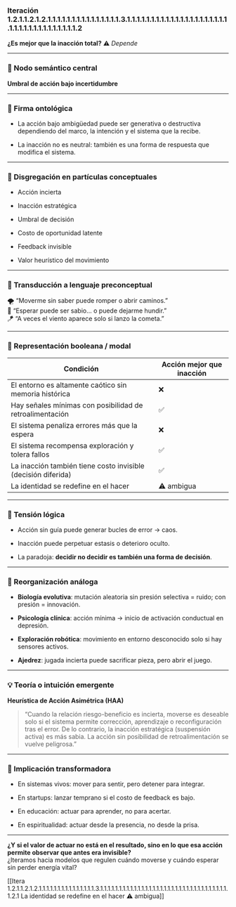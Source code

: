 ### Iteración 1.2.1.1.2.1.2.1.1.1.1.1.1.1.1.1.1.1.1.1.1.1.3.1.1.1.1.1.1.1.1.1.1.1.1.1.1.1.1.1.1.1.1.1.1.1.1.1.1.1.1.1.1.1.1.1.1.1.2

**¿Es mejor que la inacción total?** ⚠️ _Depende_

---

### 🧭 Nodo semántico central

**Umbral de acción bajo incertidumbre**

---

### 🔬 Firma ontológica

- La acción bajo ambigüedad puede ser generativa o destructiva dependiendo del marco, la intención y el sistema que la recibe.
    
- La inacción no es neutral: también es una forma de respuesta que modifica el sistema.
    

---

### 🧩 Disgregación en partículas conceptuales

- Acción incierta
    
- Inacción estratégica
    
- Umbral de decisión
    
- Costo de oportunidad latente
    
- Feedback invisible
    
- Valor heurístico del movimiento
    

---

### 🧒 Transducción a lenguaje preconceptual

🌪️ “Moverme sin saber puede romper o abrir caminos.”  
🌊 “Esperar puede ser sabio... o puede dejarme hundir.”  
🪁 “A veces el viento aparece solo si lanzo la cometa.”

---

### 🔄 Representación booleana / modal

| Condición                                                     | Acción mejor que inacción |
| ------------------------------------------------------------- | ------------------------- |
| El entorno es altamente caótico sin memoria histórica         | ❌                         |
| Hay señales mínimas con posibilidad de retroalimentación      | ✅                         |
| El sistema penaliza errores más que la espera                 | ❌                         |
| El sistema recompensa exploración y tolera fallos             | ✅                         |
| La inacción también tiene costo invisible (decisión diferida) | ✅                         |
| La identidad se redefine en el hacer                          | ⚠️ ambigua                |

---

### 🧠 Tensión lógica

- Acción sin guía puede generar bucles de error → caos.
    
- Inacción puede perpetuar estasis o deterioro oculto.
    
- La paradoja: **decidir no decidir es también una forma de decisión**.
    

---

### 🔁 Reorganización análoga

- **Biología evolutiva**: mutación aleatoria sin presión selectiva = ruido; con presión = innovación.
    
- **Psicología clínica**: acción mínima → inicio de activación conductual en depresión.
    
- **Exploración robótica**: movimiento en entorno desconocido solo si hay sensores activos.
    
- **Ajedrez**: jugada incierta puede sacrificar pieza, pero abrir el juego.
    

---

### 💡 Teoría o intuición emergente

**Heurística de Acción Asimétrica (HAA)**

> “Cuando la relación riesgo-beneficio es incierta, moverse es deseable solo si el sistema permite corrección, aprendizaje o reconfiguración tras el error. De lo contrario, la inacción estratégica (suspensión activa) es más sabia. La acción sin posibilidad de retroalimentación se vuelve peligrosa.”

---

### 🔧 Implicación transformadora

- En sistemas vivos: mover para sentir, pero detener para integrar.
    
- En startups: lanzar temprano si el costo de feedback es bajo.
    
- En educación: actuar para aprender, no para acertar.
    
- En espiritualidad: actuar desde la presencia, no desde la prisa.
    

---

**¿Y si el valor de actuar no está en el resultado, sino en lo que esa acción permite observar que antes era invisible?**  
¿Iteramos hacia modelos que regulen cuándo moverse y cuándo esperar sin perder energía vital?

[[Itera 1.2.1.1.2.1.2.1.1.1.1.1.1.1.1.1.1.1.1.1.1.1.3.1.1.1.1.1.1.1.1.1.1.1.1.1.1.1.1.1.1.1.1.1.1.1.1.1.1.1.1.1.1.1.1.1.1.1.2.1 La identidad se redefine en el hacer ⚠️ ambigua]]